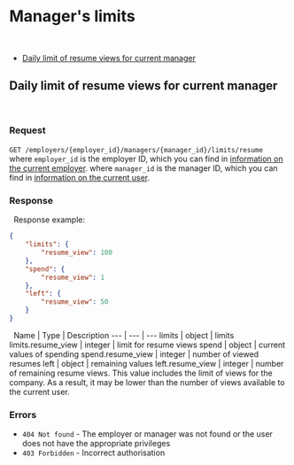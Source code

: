 # Manager's limits 
 
* [Daily limit of resume views for current manager](#resume_limit)
 
<a name="resume_limit"></a>
## Daily limit of resume views for current manager
 
### Request
`GET /employers/{employer_id}/managers/{manager_id}/limits/resume`
 
 where `employer_id` is the employer ID, which you can find in [information on the current employer](https://api.hh.ru/openapi/en/redoc#tag/Employer-info/paths/~1me/get).
 where `manager_id` is the manager ID, which you can find in [information on the current user](https://api.hh.ru/openapi/en/redoc#tag/Employer-info/paths/~1me/get).
 
### Response
 
Response example:
```json
{
    "limits": {
        "resume_view": 100
    },
    "spend": {
        "resume_view": 1
    },
    "left": {
        "resume_view": 50
    }
}
```
 
 Name | Type | Description
 --- | --- | ---
 limits | object | limits 
 limits.resume_view | integer | limit for resume views
 spend | object | current values of spending
 spend.resume_view | integer | number of viewed resumes
 left | object | remaining values
 left.resume_view | integer | number of remaining resume views. This value includes the limit of views for the company. As a result, it may be lower than the number of views available to the current user.
 
### Errors
* `404 Not found` - The employer or manager was not found or the user does not have the appropriate privileges
* `403 Forbidden` - Incorrect authorisation
